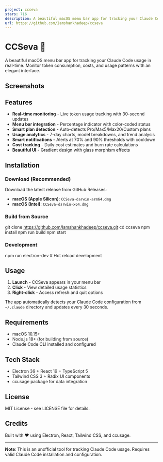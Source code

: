 ```yaml
---
project: ccseva
stars: 716
description: A beautiful macOS menu bar app for tracking your Claude Code usage in real-time.
url: https://github.com/Iamshankhadeep/ccseva
---
```


CCSeva 🤖
=========

A beautiful macOS menu bar app for tracking your Claude Code usage in real-time. Monitor token consumption, costs, and usage patterns with an elegant interface.

Screenshots
-----------

Features
--------

-   **Real-time monitoring** - Live token usage tracking with 30-second updates
-   **Menu bar integration** - Percentage indicator with color-coded status
-   **Smart plan detection** - Auto-detects Pro/Max5/Max20/Custom plans
-   **Usage analytics** - 7-day charts, model breakdowns, and trend analysis
-   **Smart notifications** - Alerts at 70% and 90% thresholds with cooldown
-   **Cost tracking** - Daily cost estimates and burn rate calculations
-   **Beautiful UI** - Gradient design with glass morphism effects

Installation
------------

### Download (Recommended)

Download the latest release from GitHub Releases:

-   **macOS (Apple Silicon)**: `CCSeva-darwin-arm64.dmg`
-   **macOS (Intel)**: `CCSeva-darwin-x64.dmg`

### Build from Source

git clone https://github.com/Iamshankhadeep/ccseva.git
cd ccseva
npm install
npm run build
npm start

### Development

npm run electron-dev  # Hot reload development

Usage
-----

1.  **Launch** - CCSeva appears in your menu bar
2.  **Click** - View detailed usage statistics
3.  **Right-click** - Access refresh and quit options

The app automatically detects your Claude Code configuration from `~/.claude` directory and updates every 30 seconds.

Requirements
------------

-   macOS 10.15+
-   Node.js 18+ (for building from source)
-   Claude Code CLI installed and configured

Tech Stack
----------

-   Electron 36 + React 19 + TypeScript 5
-   Tailwind CSS 3 + Radix UI components
-   ccusage package for data integration

License
-------

MIT License - see LICENSE file for details.

Credits
-------

Built with ❤️ using Electron, React, Tailwind CSS, and ccusage.

* * *

**Note**: This is an unofficial tool for tracking Claude Code usage. Requires valid Claude Code installation and configuration.

